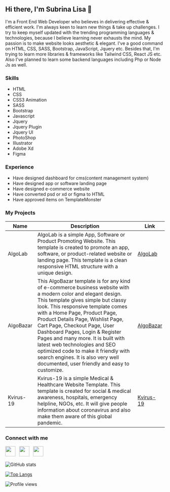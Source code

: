 <h2>Hi there, I'm Subrina Lisa 👋</h2>
<p>I'm a Front End Web Developer who believes in delivering effective & efficient work. I'm always keen to learn new
    things & take up challenges. I try to keep myself updated with the trending programming languages &
    technologies, because I believe learning never exhausts the mind. My passion is to make website looks aesthetic
    & elegant. I've a good command on HTML, CSS, SASS, Bootstrap, JavaScript, Jquery etc. Besides that, I'm trying
    to learn more libraries & frameworks like Tailwind CSS, React JS etc. Also I've planned to learn some
    backend languages including Php or Node Js as well.</p>
<h3>Skills</h3>
<ul>
    <li> HTML</li>
    <li>CSS</li>
    <li>CSS3 Animation</li>
    <li>SASS</li>
    <li>Bootstrap</li>
    <li>Javascript</li>
    <li>Jquery</li>
    <li>Jquery Plugin</li>
    <li>Jquery UI</li>
    <li>PhotoShop</li>
    <li>Illustrator</li>
    <li>Adobe Xd</li>
    <li>Figma</li>
</ul>
<h3>Experience</h3>
<ul>
    <li>Have designed dashboard for cms(content management system)</li>
    <li>Have designed app or software landing page</li>
    <li>Have designed e-commerce website</li>
    <li>Have converted psd or xd or figma to HTML</li>
    <li>Have approved items on TemplateMonster</li>
</ul>
<h3>My Projects</h3>
<table>
    <thead>
        <tr>
            <th>Name</th>
            <th>Description</th>
            <th>Link</th>
        </tr>
    </thead>
    <tbody>
        <tr>
            <td>AlgoLab</td>
            <td>AlgoLab is a simple App, Software or Product Promoting Website. This template is created to promote
                an app, software, or product-related website or landing page. This template is a clean responsive
                HTML structure with a unique design.</td>
            <td><a href="https://algolab.algotoolz.com/">AlgoLab</a></td>
        </tr>
        <tr>
            <td>AlgoBazar</td>
            <td>This AlgoBazar template is for any kind of e-commerce business website with a modern color and
                elegant design. This template gives simple but classy look. This responsive template comes with a
                Home Page, Product Page, Product Details Page, Wishlist Page, Cart Page, Checkout Page, User
                Dashboard Pages, Login & Register Pages and many more. It is built with latest web technologies and
                SEO optimized code to make it friendly with search engines. It is also very well documented, user
                friendly and easy to customize.</td>
            <td><a href="http://algobazar.algotoolz.com/">AlgoBazar</a></td>
        </tr>
        <tr>
            <td>Kvirus-19</td>
            <td>Kvirus-19 is a simple Medical & Healthcare Website Template. This template is created for social &
                medical awareness, hospitals, emergency helpline, NGOs, etc. It will give people information about
                coronavirus and also make them aware of this global pandemic.</td>
            <td><a href="https://corona.algotoolz.com/">Kvirus-19</a></td>
        </tr>
    </tbody>
</table>
<h3>Connect with me</h3>
<p>
    <a href="https://www.facebook.com/subrinalisa14/" title="Facebook" style="margin-right: 8px;"><img
            src="https://cdn-icons.flaticon.com/png/512/2504/premium/2504903.png?token=exp=1642528513~hmac=213cf73ca2a39180a1e23098241931b0"
            width="32" alt=""></a>
    <a href="https://www.instagram.com/subrinalisa/" title="Instagram" style="margin-right: 8px;"><img
            src="https://cdn-icons-png.flaticon.com/512/1409/1409946.png" width="32" alt=""></a>
    <a href="https://www.linkedin.com/in/subrinalisa/" title="LinkedIn"><img
            src="https://cdn-icons.flaticon.com/png/512/2504/premium/2504923.png?token=exp=1642528624~hmac=587311e88899e7cff452267d854eeba6"
            width="32" alt=""></a>
</p>

![GitHub stats](https://github-readme-stats.vercel.app/api?username=subrinalisa&show_icons=true) 

[![Top Langs](https://github-readme-stats.vercel.app/api/top-langs/?username=subrinalisa)](https://github.com/anuraghazra/github-readme-stats) 

![Profile views](https://gpvc.arturio.dev/subrinalisa) 


